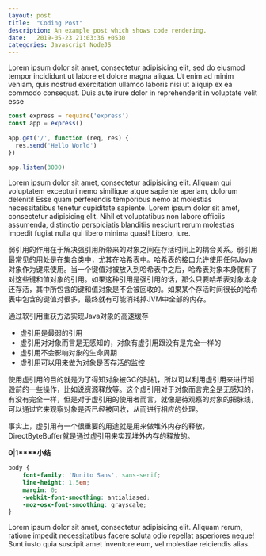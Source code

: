 ```yaml
---
layout: post
title:  "Coding Post"
description: An example post which shows code rendering.
date:   2019-05-23 21:03:36 +0530
categories: Javascript NodeJS
---
```

Lorem ipsum dolor sit amet, consectetur adipisicing elit, sed do eiusmod tempor incididunt ut labore et dolore magna aliqua. Ut enim ad minim veniam, quis nostrud exercitation ullamco laboris nisi ut aliquip ex ea commodo consequat. Duis aute irure dolor in reprehenderit in voluptate velit esse

```javascript
const express = require('express')
const app = express()
 
app.get('/', function (req, res) {
  res.send('Hello World')
})
 
app.listen(3000)
```

Lorem ipsum dolor sit amet, consectetur adipisicing elit. Aliquam qui voluptatem excepturi nemo similique atque sapiente aperiam, dolorum deleniti! Esse quam perferendis temporibus nemo at molestias necessitatibus tenetur cupiditate sapiente. Lorem ipsum dolor sit amet, consectetur adipisicing elit. Nihil et voluptatibus non labore officiis assumenda, distinctio perspiciatis blanditiis nesciunt rerum molestias impedit fugiat nulla qui libero minima quasi! Libero, iure.



弱引用的作用在于解决强引用所带来的对象之间在存活时间上的耦合关系。弱引用最常见的用处是在集合类中，尤其在哈希表中。哈希表的接口允许使用任何Java对象作为键来使用。当一个键值对被放入到哈希表中之后，哈希表对象本身就有了对这些键和值对象的引用。如果这种引用是强引用的话，那么只要哈希表对象本身还存活，其中所包含的键和值对象是不会被回收的。如果某个存活时间很长的哈希表中包含的键值对很多，最终就有可能消耗掉JVM中全部的内存。



通过软引用重获方法实现Java对象的高速缓存



- 虚引用是最弱的引用
- 虚引用对对象而言是无感知的，对象有虚引用跟没有是完全一样的
- 虚引用不会影响对象的生命周期
- 虚引用可以用来做为对象是否存活的监控

使用虚引用的目的就是为了得知对象被GC的时机，所以可以利用虚引用来进行销毁前的一些操作，比如说资源释放等。这个虚引用对于对象而言完全是无感知的，有没有完全一样，但是对于虚引用的使用者而言，就像是待观察的对象的把脉线，可以通过它来观察对象是否已经被回收，从而进行相应的处理。

事实上，虚引用有一个很重要的用途就是用来做堆外内存的释放，DirectByteBuffer就是通过虚引用来实现堆外内存的释放的。

**0**|**1****小结**

```scss
body {
	font-family: 'Nunito Sans', sans-serif;
	line-height: 1.5em;
	margin: 0;
	-webkit-font-smoothing: antialiased;
	-moz-osx-font-smoothing: grayscale;
}
```
Lorem ipsum dolor sit amet, consectetur adipisicing elit. Aliquam rerum, ratione impedit necessitatibus facere soluta odio repellat asperiores neque! Sunt iusto quia suscipit amet inventore eum, vel molestiae reiciendis alias.